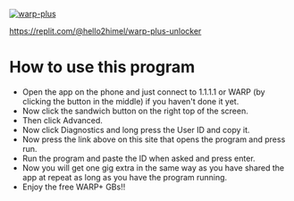 [![warp-plus](https://github-readme-stats.vercel.app/api/pin/?username=hello2himel&repo=warp-plus-unlocker&theme=dark)](https://github.com/hello2himel/warp-plus-unlocker)<br/>

https://replit.com/@hello2himel/warp-plus-unlocker

# How to use this program
  - Open the app on the phone and just connect to 1.1.1.1 or WARP (by clicking the button in the middle) if you haven't done it yet.
  - Now click the sandwich button on the right top of the screen.
  - Then click Advanced.
  - Now click Diagnostics and long press the User ID and copy it.
  - Now press the link above on this site that opens the program and press run.
  - Run the program and paste the ID when asked and press enter.
  - Now you will get one gig extra in the same way as you have shared the app at repeat as long as you have the program running.
  - Enjoy the free WARP+ GBs!!
